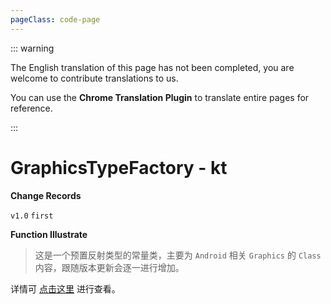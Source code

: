 ```yaml
---
pageClass: code-page
---
```


::: warning

The English translation of this page has not been completed, you are welcome to contribute translations to us.

You can use the **Chrome Translation Plugin** to translate entire pages for reference.

:::

# GraphicsTypeFactory <span class="symbol">- kt</span>

**Change Records**

`v1.0` `first`

**Function Illustrate**

> 这是一个预置反射类型的常量类，主要为 `Android` 相关 `Graphics` 的 `Class` 内容，跟随版本更新会逐一进行增加。

详情可 [点击这里](https://github.com/fankes/YukiHookAPI/blob/master/yukihookapi-core/src/main/java/com/highcapable/yukihookapi/hook/type/android/GraphicsTypeFactory.kt) 进行查看。